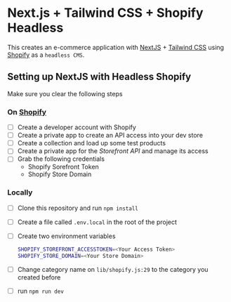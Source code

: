 # Next.js + Tailwind CSS + Shopify Headless

This creates an e-commerce application with [NextJS](https://nextjs.org/) + [Tailwind CSS](https://tailwindcss.com/) using
[Shopify](https://shopify.dev/) as a `headless CMS`.

## Setting up NextJS with Headless Shopify

Make sure you clear the following steps

### On [Shopify](https://shopify.dev/)

- [ ] Create a developer account with Shopify
- [ ] Create a private app to create an API access into your dev store
- [ ] Create a collection and load up some test products
- [ ] Create a private app for the _Storefront API_ and manage its access
- [ ] Grab the following credentials
  - Shopify Sorefront Token
  - Shopify Store Domain

### Locally

- [ ] Clone this repository and run `npm install`
- [ ] Create a file called `.env.local` in the root of the project
- [ ] Create two environment variables

  ```bash
  SHOPIFY_STOREFRONT_ACCESSTOKEN=<Your Access Token>
  SHOPIFY_STORE_DOMAIN=<Your Store Domain>
  ```

- [ ] Change category name on `lib/shopify.js:29` to the category you created
      before
- [ ] run `npm run dev`
